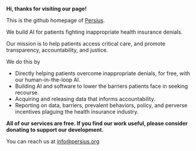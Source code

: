 **Hi, thanks for visiting our page!**

This is the github homepage of [Persius](https://persius.org). 

We build AI for patients fighting inappropriate health insurance denials.

Our mission is to help patients access critical care, and promote transparency, accountability, and justice.

We do this by

-  Directly helping patients overcome inappropriate denials, for free, with our human-in-the-loop AI.
-  Building AI and software to lower the barriers patients face in seeking recourse.
-  Acquiring and releasing data that informs accountability.
-  Reporting on data, barriers, prevalent behaviors, policy, and perverse incentives plaguing the health insurance industry.

**All of our services are free. If you find our work useful, please consider donating to support our development.**

You can reach us at info@persius.org
